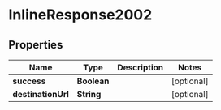 

# InlineResponse2002


## Properties

| Name | Type | Description | Notes |
|------------ | ------------- | ------------- | -------------|
|**success** | **Boolean** |  |  [optional] |
|**destinationUrl** | **String** |  |  [optional] |



